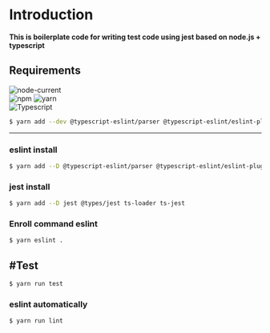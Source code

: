


# Introduction
**This is boilerplate code for writing test code using jest based on node.js + typescript**


## Requirements
![node-current](https://img.shields.io/node/v/npm?label=node&logo=node.js&logoColor=%23339933&style=for-the-badge) \
![npm](https://img.shields.io/badge/-NPM-CB3837.svg?logo=npm&style=for-the-badge&color=%234D4D4D) ![yarn](https://img.shields.io/badge/-yarn-2C8EBB.svg?&logo=yarn&style=for-the-badge&color=%234D4D4D) \
![Typescript](https://img.shields.io/badge/-typescript-4D4D4D.svg?&logo=typescript&style=for-the-badge&color=%234D4D4D)


```bash
$ yarn add --dev @typescript-eslint/parser @typescript-eslint/eslint-plugin eslint typescript
```

---

### eslint install
```bash
$ yarn add --D @typescript-eslint/parser @typescript-eslint/eslint-plugin eslint typescript
```

### jest install
```bash
$ yarn add --D jest @types/jest ts-loader ts-jest
```

### Enroll command eslint
```bash
$ yarn eslint .
```

## #Test
```bash
$ yarn run test
```

### eslint automatically
```bash
$ yarn run lint
```
